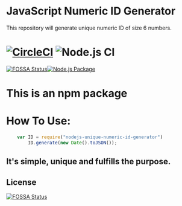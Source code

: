 # JavaScript Numeric ID Generator
This repository will generate unique numeric ID of size 6 numbers.
<br>

# [![CircleCI](https://circleci.com/gh/circleci/circleci-docs.svg?style=svg)](https://circleci.com/gh/gopalanand333/nodejs-unique-numeric-ID-generator) ![Node.js CI](https://github.com/gopalanand333/nodejs-unique-numeric-ID-generator/workflows/Node.js%20CI/badge.svg)
[![FOSSA Status](https://app.fossa.io/api/projects/git%2Bgithub.com%2Fgopalanand333%2Fnodejs-unique-numeric-ID-generator.svg?type=shield)](https://app.fossa.io/projects/git%2Bgithub.com%2Fgopalanand333%2Fnodejs-unique-numeric-ID-generator?ref=badge_shield)[![Node.js Package](https://github.com/gopalanand333/nodejs-unique-numeric-ID-generator/actions/workflows/npm-publish.yml/badge.svg)](https://github.com/gopalanand333/nodejs-unique-numeric-ID-generator/actions/workflows/npm-publish.yml)

# This is an npm package

# How To Use:
```javascript
    var ID = require("nodejs-unique-numeric-id-generator")
        ID.generate(new Date().toJSON());

```

## It's simple, unique and fulfills the purpose.


## License
[![FOSSA Status](https://app.fossa.io/api/projects/git%2Bgithub.com%2Fgopalanand333%2Fnodejs-unique-numeric-ID-generator.svg?type=large)](https://app.fossa.io/projects/git%2Bgithub.com%2Fgopalanand333%2Fnodejs-unique-numeric-ID-generator?ref=badge_large)
